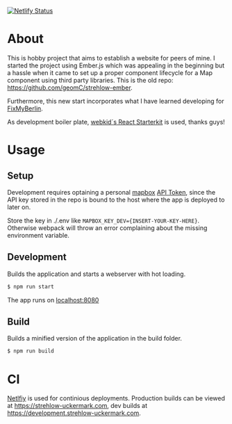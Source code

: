 [![Netlify Status](https://api.netlify.com/api/v1/badges/0ffbf542-a750-4fd9-9724-a76fb63097e8/deploy-status)](https://app.netlify.com/sites/strehlow-uckermark/deploys)

# About
This is hobby project that aims to establish a website for peers of mine. 
I started the project using Ember.js which was appealing in the beginning but a hassle 
when it came to set up a proper component lifecycle for a Map component using third party libraries. 
This is the old repo: https://github.com/geomC/strehlow-ember.

Furthermore, this new start incorporates what I have learned developing for [FixMyBerlin](https://github.com/FixMyBerlin/fixmy.frontend).

As development boiler plate, [webkid´s React Starterkit](https://github.com/wbkd/react-starter) is used, thanks guys!

# Usage

## Setup

Development requires optaining a personal [mapbox](https://www.mapbox.com/) [API Token](https://docs.mapbox.com/help/how-mapbox-works/access-tokens/), since the API key stored in the repo is bound to the host where the app is deployed to later on.

Store the key in ./.env like `MAPBOX_KEY_DEV={INSERT-YOUR-KEY-HERE}`. Otherwise webpack will throw an error complaining about the missing environment variable.

## Development

Builds the application and starts a webserver with hot loading.

```sh
$ npm run start
```

The app runs on [localhost:8080](http://localhost:8080/)


## Build

Builds a minified version of the application in the build folder.

```sh
$ npm run build
```

# CI

[Netlfiy](https://www.netlify.com) is used for continious deployments.
Production builds can be viewed at https://strehlow-uckermark.com,
dev builds at https://development.strehlow-uckermark.com.